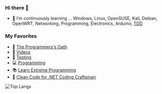 ### Hi there 👋

- 🌱 I’m continuously learning ... Windows, Linux, OpenSUSE, Kali, Debian, OpenWRT, Networking, Programming, Electronics, Arduino, [TDD](https://github.com/eugeniomiro/eugeniomiro/blob/master/tdd.md)

### My Favorites

- 📜 [The Programmers's Oath](https://blog.cleancoder.com/uncle-bob/2015/11/18/TheProgrammersOath.html)
- 🎥 [Videos](https://github.com/eugeniomiro/eugeniomiro/blob/master/videos.md)
- 🧪 [Testing](https://github.com/eugeniomiro/eugeniomiro/blob/master/testing.md)
- 💻 [Programming](https://github.com/eugeniomiro/eugeniomiro/blob/master/programming.md)
- 📚 [Learn Extreme Programming](https://www.tutorialspoint.com/extreme_programming/index.htm)
- 🚮 [Clean Code for .NET Coding Craftsman](https://medium.com/hackernoon/clean-code-for-net-coding-craftsman-7674373fccaf)

![Top Langs](https://github-readme-stats.vercel.app/api/top-langs/?username=eugeniomiro)
